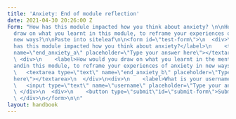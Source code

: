 ```yaml
---
title: 'Anxiety: End of module reflection'
date: 2021-04-30 20:26:00 Z
Form: "How has this module impacted how you think about anxiety? \n\nHow would you
  draw on what you learnt in this module, to reframe your experiences of anxiety in
  new ways?\n\nPaste into siteleaf\n\n<form id=\"test-form\">\n  <div>\n    <label>How
  has this module impacted how you think about anxiety?</label>\n    <textarea type=\"text\"
  name=\"end_anxiety_a\" placeholder=\"Type your answer here\"></textarea>\n  </div>\n
  \ <div>\n    <label>How would you draw on what you learnt in the mental health module
  andin this module, to reframe your experiences of anxiety in new ways?\n</label>\n
  \   <textarea type=\"text\" name=\"end_anxiety_b\" placeholder=\"Type your answer
  here\"></textarea>\n  </div>\n<div>\n    <label>What is your username?</label>\n
  \   <input type=\"text\" name=\"username\" placeholder=\"Type your answer here\"></input>\n
  \ </div>\n  <div>\n    <button type=\"submit\"id=\"submit-form\">Submit</button>\n
  \ </div>\n</form>\n\n"
layout: handbook
---
```


